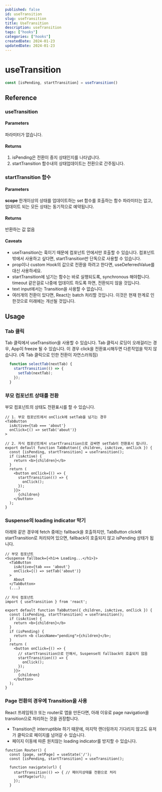```yaml
---
published: false
id: useTransition
slug: useTransition
title: UseTransition
description: useTransition
tags: ["hooks"]
categories: ["hooks"]
createdDate: 2024-01-23
updatedDate: 2024-01-23
---
```


# useTransition

```ts
const [isPending, startTransition] = useTransition()
```

## Reference

### useTransition
#### Parameters
파라미터가 없습니다.

#### Returns
1. isPending은 전환이 중지 상태인지를 나타냅니다.
2. startTransition 함수내의 상태업데이트는 전환으로 간주됩니다.

### startTransition 함수
#### Parameters
**scope**
한개이상의 상태를 업데이트하는 set 함수를 호출하는 함수
파라미터는 없고, 업데이트 되는 모든 상태는 동기적으로 예약됩니다.

#### Returns
반환하는 값 없음

#### Caveats
- useTransition는 훅이기 때문에 컴포넌트 안에서만 호출할 수 있습니다.
  컴포넌트 밖에서 사용하고 싶다면, startTransition만 단독으로 사용할 수 있습니다.
- prop이나 custom Hook의 값으로 전환을 하려고 한다면, useDeferredValue를 대신 사용하세요.
- startTransition에 넘기는 함수는 바로 실행되도록, synchronous 해야합니다.
  timeout 같은걸로 나중에 업데이트 하도록 하면, 전환되지 않을 것입니다.
- text input에서는 Transition을 사용할 수 없습니다.
- 여러개의 전환이 있다면, React는 batch 처리할 것입니다. 이것은 현재 한계로 인한것으로 미래에는 개선될 것입니다.

## Usage

### Tab 클릭
Tab 클릭에서 useTransition을 사용할 수 있습니다.
Tab 클릭시 로딩이 오래걸리는 경우, App이 freeze 될 수 있습니다. 이 경우 click을 전환표시해두면 다른작업을 막지 않습니다.
(즉 Tab 클릭으로 인한 전환이 자연스러워짐)

```ts
  function selectTab(nextTab) {
    startTransition(() => {
      setTab(nextTab);
    });
  }
```

### 부모 컴포넌트 상태를 전환
부모 컴포넌트의 상태도 전환표시를 할 수 있습니다.
```tsx
// 1. 부모 컴포넌트에서 onClick에 setTab을 넘기는 경우
<TabButton
  isActive={tab === 'about'}
  onClick={() => setTab('about')}
>

// 2. 자식 컴포넌트에서 startTransition으로 감싸면 setTab이 전환표시 됩니다.
export default function TabButton({ children, isActive, onClick }) {
  const [isPending, startTransition] = useTransition();
  if (isActive) {
    return <b>{children}</b>
  }
  return (
    <button onClick={() => {
      startTransition(() => {
        onClick();
      });
    }}>
      {children}
    </button>
  );
}
```

### Suspense의 loading indicator 막기
아래와 같은 경우에 fetch 중에는 fallback을 호출하지만, TabButton click에 startTransition로 처리되어 있으면,
fallback이 호출되지 않고 isPending 상태가 됩니다.
```tsx
// 부모 컴포넌트
<Suspense fallback={<h1>🌀 Loading...</h1>}>
  <TabButton
    isActive={tab === 'about'}
    onClick={() => setTab('about')}
  >
    About
  </TabButton>
  (...)
```

```tsx
// 자식 컴포넌트
import { useTransition } from 'react';

export default function TabButton({ children, isActive, onClick }) {
  const [isPending, startTransition] = useTransition();
  if (isActive) {
    return <b>{children}</b>
  }
  if (isPending) {
    return <b className="pending">{children}</b>;
  }
  return (
    <button onClick={() => {
      // startTransition으로 인해서, Suspense의 fallback이 호출되지 않음
      startTransition(() => {
        onClick();
      });
    }}>
      {children}
    </button>
  );
}
```

### Page 전환의 경우에 Transition을 사용

React 프레임워크 또는 router로 앱을 만든다면, 아래 이유로 page navigation을 transition으로 처리하는 것을 권장합니다.
- Transition은 interruptible 하기 때문에, 마지막 랜더링까지 기다리지 않고도 유저가 클릭으로 페이지를 넘어갈 수 있습니다.
- 페이지 이동에 따른 원치않는 loading indicator를 방지할 수 있습니다.

```tsx
function Router() {
  const [page, setPage] = useState('/');
  const [isPending, startTransition] = useTransition();

  function navigate(url) {
    startTransition(() => { // 페이지상태를 전환으로 처리
      setPage(url);
    });
  }
```

